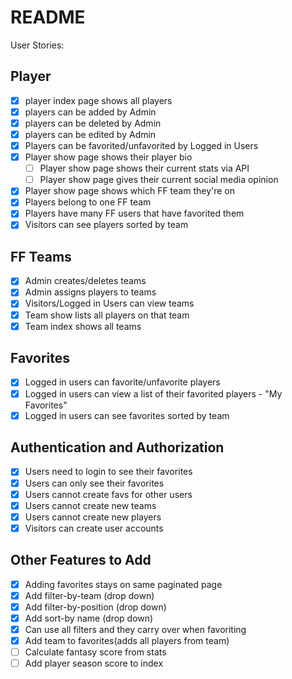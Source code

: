 # README

User Stories:

## Player
* [x] player index page shows all players
* [x] players can be added by Admin
* [x] players can be deleted by Admin
* [x] players can be edited by Admin
* [x] Players can be favorited/unfavorited by Logged in Users
* [x] Player show page shows their player bio
  * [ ] Player show page shows their current stats via API
  * [ ] Player show page gives their current social media opinion
* [x] Player show page shows which FF team they're on
* [x] Players belong to one FF team
* [x] Players have many FF users that have favorited them
* [x] Visitors can see players sorted by team

## FF Teams
* [x] Admin creates/deletes teams
* [x] Admin assigns players to teams
* [x] Visitors/Logged in Users can view teams
* [x] Team show lists all players on that team
* [x] Team index shows all teams

## Favorites
* [x] Logged in users can favorite/unfavorite players
* [x] Logged in users can view a list of their favorited players - "My Favorites"
* [x] Logged in users can see favorites sorted by team

## Authentication and Authorization
* [x] Users need to login to see their favorites
* [x] Users can only see their favorites
* [x] Users cannot create favs for other users
* [x] Users cannot create new teams
* [x] Users cannot create new players
* [x] Visitors can create user accounts

## Other Features to Add
* [x] Adding favorites stays on same paginated page
* [x] Add filter-by-team (drop down)
* [x] Add filter-by-position (drop down)
* [x] Add sort-by name (drop down)
* [x] Can use all filters and they carry over when favoriting
* [x] Add team to favorites(adds all players from team)
* [ ] Calculate fantasy score from stats
* [ ] Add player season score to index
